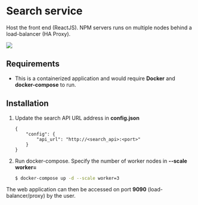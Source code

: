 # Search service

Host the front end (ReactJS). NPM servers runs on multiple nodes behind a load-balancer (HA Proxy).  
 
![](https://i.imgur.com/ysYCJC5.jpg)

## Requirements
- This is a containerized application and would require **Docker** and 
**docker-compose** to run.

## Installation

1. Update the search API URL address in **config.json**
    ```
    {
        "config": {
            "api_url": "http://<search_api>:<port>"
        }
    }
    ```
2. Run docker-compose. Specify the number of worker nodes in **--scale worker=**
    ```bash
    $ docker-compose up -d --scale worker=3
    ```

The web application can then be accessed on port **9090** (load-balancer/proxy) by the user.